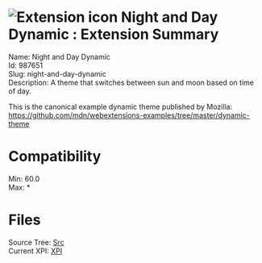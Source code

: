 # ![Extension icon](https://addons.thunderbird.net/user-media/addon_icons/987/987651-64.png?modified=9b8296be) Night and Day Dynamic : Extension Summary

Name: Night and Day Dynamic  
Id: 987651  
Slug: night-and-day-dynamic  
Description: A theme that switches between sun and moon based on time of day.

This is the canonical example dynamic theme published by Mozilla: <a href="https://github.com/mdn/webextensions-examples/tree/master/dynamic-theme" rel="nofollow">https://github.com/mdn/webextensions-examples/tree/master/dynamic-theme</a>
  

# Compatibility
Min: 60.0  
Max: *  

# Files

Source Tree: [Src](x68/987651-night-and-day-dynamic/src)  
Current XPI: [XPI](x68/987651-night-and-day-dynamic/xpi)  



